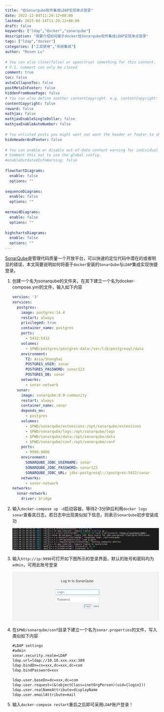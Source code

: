 ```yaml
---
title: "给Sonarqube软件集成LDAP实现单点登录"
date: 2022-12-04T11:29:12+08:00
lastmod: 2023-04-14T11:29:12+08:00
draft: false
keywords: ["ldap","docker","sonarqube"]
description: "简要介绍如何基于docker给Sonarqube软件集成LDAP实现单点登录"
tags: ["ldap","docker"]
categories: ["工具使用","系统集成"]
author: "Rosen Lu"

# You can also close(false) or open(true) something for this content.
# P.S. comment can only be closed
comment: true
toc: false
autoCollapseToc: false
postMetaInFooter: false
hiddenFromHomePage: false
# You can also define another contentCopyright. e.g. contentCopyright: "This is another copyright."
contentCopyright: false
reward: false
mathjax: false
mathjaxEnableSingleDollar: false
mathjaxEnableAutoNumber: false

# You unlisted posts you might want not want the header or footer to show
hideHeaderAndFooter: false

# You can enable or disable out-of-date content warning for individual post.
# Comment this out to use the global config.
#enableOutdatedInfoWarning: false

flowchartDiagrams:
  enable: false
  options: ""

sequenceDiagrams: 
  enable: false
  options: ""

mermaidDiagrams: 
  enable: false
  options: ""

highchartsDiagrams: 
  enable: false
  options: ""
---
```


[SonarQube](https://docs.sonarqube.org/latest/)是管理代码质量一个开放平台，可以快速的定位代码中潜在的或者明显的错误，本文简要说明如何将基于`docker`安装的`SonarQube`与`LDAP`集成实现快捷登录。

<!--more-->

1. 创建一个名为sonarqube的文件夹，在其下建立一个名为docker-compose.yml的文件，输入如下内容

   ```yaml
   version: '3'
   services:
     postgres:
       image: postgres:14.4
       restart: always
       privileged: true
       container_name: postgres
       ports:
         - 5432:5432
       volumes:
         - $PWD/postgres/postgres-data:/var/lib/postgresql/data
       environment:
         TZ: Asia/Shanghai
         POSTGRES_USER: sonar
         POSTGRES_PASSWORD: sonar123
         POSTGRES_DB: sonar
       networks:
         - sonar-network
     sonar:
       image: sonarqube:8.9-community
       restart: always
       container_name: sonar
       depends_on:
         - postgres
       volumes:
         - $PWD/sonarqube/extensions:/opt/sonarqube/extensions
         - $PWD/sonarqube/logs:/opt/sonarqube/logs
         - $PWD/sonarqube/data:/opt/sonarqube/data
         - $PWD/sonarqube/conf:/opt/sonarqube/conf
       ports:
         - 9990:9000
       environment:
         SONARQUBE_JDBC_USERNAME: sonar
         SONARQUBE_JDBC_PASSWORD: sonar123
         SONARQUBE_JDBC_URL: jdbc:postgresql://postgres:5432/sonar
       networks:
         - sonar-network
   networks:
     sonar-network:
       driver: bridge
   ```

2. 输入`docker-compose up -d`启动容器，等待2-3分钟后利用`docker logs sonar`查看其日志，若日志中出现类似如下信息，则表示`SonarQube`初步安装成功

   ![sonarqube启动成功](/blog_img/ldap/add-ldap-support-for-sonarqube/docker-start-sonarqube-success.png "sonarqube启动成功") 

3. 输入`http://ip:9990`可打开如下图所示的登录界面，默认的账号和密码均为`admin`，可用此账号登录

   ![sonarqube登录页面](/blog_img/ldap/add-ldap-support-for-sonarqube/sonarqube-login-page.png "sonarqube登录页面") 

4. 在`$PWD/sonarqube/conf`目录下建立一个名为`sonar.properties`的文件，写入类似如下内容

   ```properties
   #LDAP settings
   #admin
   sonar.security.realm=LDAP
   ldap.url=ldap://10.10.xxx.xxx:389
   ldap.bindDn=cn=xxx,dc=xxx,dc=com
   ldap.bindPassword=xxx
   
   ldap.user.baseDn=dc=xxx,dc=com
   ldap.user.request=(&(objectClass=inetOrgPerson)(uid={login}))
   ldap.user.realNameAttribute=displayName
   ldap.user.emailAttribute=mail
   ```

5. 输入`docker-compose restart`重启之后即可采用`LDAP`账户登录！